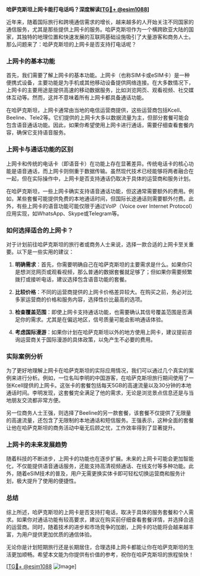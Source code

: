 **哈萨克斯坦上网卡能打电话吗？深度解读[[TG💪+ @esim1088](https://t.me/s/esim1088)]**

近年来，随着国际旅行和跨境通信需求的增长，越来越多的人开始关注不同国家的通信服务，尤其是那些提供上网卡的服务。哈萨克斯坦作为一个横跨欧亚大陆的国家，其独特的地理位置和快速发展的互联网基础设施吸引了大量游客和商务人士。那么问题来了：哈萨克斯坦的上网卡是否支持打电话呢？

### 上网卡的基本功能

首先，我们需要了解上网卡的基本功能。上网卡（也称SIM卡或eSIM卡）是一种便携式设备，主要功能是为手机或其他移动设备提供网络连接。在大多数情况下，上网卡的主要用途是提供高速的移动数据服务，比如浏览网页、观看视频、社交媒体互动等。然而，这并不意味着所有上网卡都具备通话功能。

在哈萨克斯坦，上网卡通常由当地的电信运营商提供，这些运营商包括Kcell、Beeline、Tele2等。它们提供的上网卡大多以数据流量为主，但部分套餐可能会包含语音通话功能。因此，如果你希望使用上网卡进行通话，需要仔细查看套餐内容，确保它支持语音服务。

### 上网卡与通话功能的区别

上网卡和传统的电话卡（即语音卡）在功能上存在显著差异。传统电话卡的核心功能是语音通话，而上网卡则侧重于数据传输。虽然现代技术已经能够将两者融合在一起，但在实际操作中，上网卡是否支持通话仍取决于具体的运营商和服务计划。

在哈萨克斯坦，一些上网卡确实支持语音通话功能，但这通常需要额外的费用。例如，某些套餐可能提供免费的本地通话时间，但国际长途通话则需要额外付费。此外，有些上网卡的语音功能可能仅限于通过VoIP（Voice over Internet Protocol）应用实现，如WhatsApp、Skype或Telegram等。

### 如何选择适合的上网卡？

对于计划前往哈萨克斯坦的旅行者或商务人士来说，选择一款合适的上网卡至关重要。以下是一些实用的建议：

1. **明确需求**：首先，你需要明确自己在哈萨克斯坦的主要需求是什么。如果你只是想浏览网页或观看视频，那么普通的数据套餐就足够了；但如果你需要频繁拨打或接听电话，建议选择包含语音功能的套餐。

2. **比较价格**：不同的运营商提供的上网卡价格差异较大。在购买之前，务必对比多家运营商的价格和服务内容，选择性价比最高的选项。

3. **检查覆盖范围**：即使上网卡支持通话功能，也需要确认其信号覆盖范围是否满足你的需求。尤其是在偏远地区，信号质量可能会影响通话体验。

4. **考虑国际漫游**：如果你计划在哈萨克斯坦以外的地方使用上网卡，建议提前咨询运营商关于国际漫游的具体政策，以免产生不必要的费用。

### 实际案例分析

为了更好地理解上网卡在哈萨克斯坦的实际应用情况，我们可以通过几个真实的案例来进行分析。例如，一位名叫李明的中国游客，在哈萨克斯坦旅行期间使用了一张Kcell提供的上网卡。这张卡的套餐包括每天5GB的高速流量以及30分钟的本地通话时间。李明发现，这套餐完全满足了他的需求，无论是浏览景点信息还是与当地朋友交流都非常方便。

另一位商务人士王强，则选择了Beeline的另一款套餐，该套餐不仅提供了无限量的高速流量，还包含了无限制的本地通话和短信服务。王强表示，这种全面的套餐让他在哈萨克斯坦的商务活动中毫无后顾之忧，工作效率得到了显著提升。

### 上网卡的未来发展趋势

随着科技的不断进步，上网卡的功能也在逐步扩展。未来的上网卡可能会更加智能化，不仅能提供语音通话服务，还能支持高清视频通话、在线支付等多种功能。此外，随着eSIM技术的普及，用户无需更换实体卡即可轻松切换运营商和服务计划，极大提升了使用的便捷性。

### 总结

综上所述，哈萨克斯坦的上网卡是否支持打电话，取决于具体的服务套餐和个人需求。如果你对通话功能有较高要求，建议在购买前仔细查看套餐详情，并选择合适的运营商。同时，随着技术的进步和市场竞争的加剧，上网卡的功能将会越来越丰富，为用户提供更加优质的通信体验。

无论你是计划短期旅行还是长期居住，合理选择上网卡都能让你在哈萨克斯坦的生活更加顺畅。希望本文能为你提供有价值的参考，祝你在哈萨克斯坦的旅程愉快！

[[TG💪+ @esim1088](https://t.me/s/esim1088) ![Image](https://i.postimg.cc/4NQfJmqS/Snipaste-2025-05-13-00-14-12.png)]